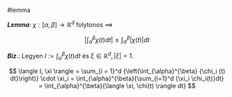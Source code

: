 #lemma

***Lemma***: $\chi : [\alpha, \beta] \to \mathbb{R}^d$ folytonos $\implies$

$$
\left| \int_{\alpha}^{\beta} {\chi (t) dt} \right| \le \int_{\alpha}^{\beta} \left| \chi (t) \right|dt
$$

***Biz***.:
Legyen $I := \int_{\alpha}^{\beta} {\chi (t) dt}$ és $\xi \in \mathbb{R}^d, |\xi| = 1$.

$$
	\langle I, \xi \rangle = \sum_{i = 1}^d {\left(\int_{\alpha}^{\beta} {\chi_i (t) dt}\right)} \cdot \xi_i = \int_{\alpha}^{\beta}{\sum_{i=1}^d {\xi_i \chi_i(t)}dt} = \int_{\alpha}^{\beta}{\langle \xi, \chi(t) \rangle dt}
$$



